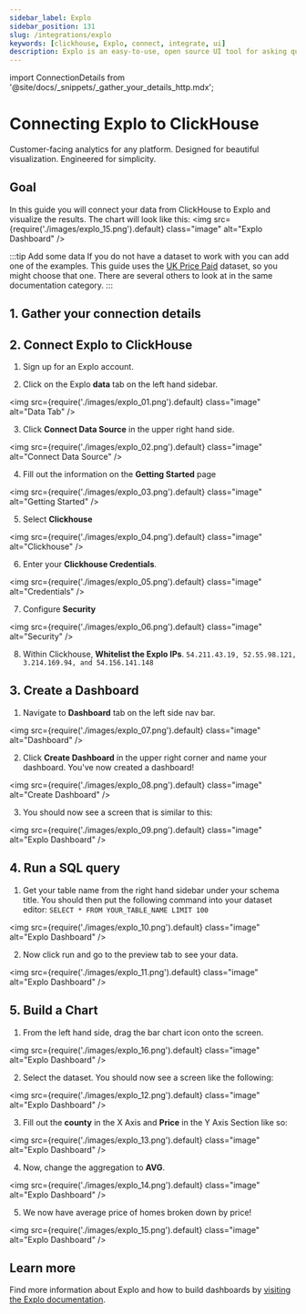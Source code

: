 ```yaml
---
sidebar_label: Explo
sidebar_position: 131
slug: /integrations/explo
keywords: [clickhouse, Explo, connect, integrate, ui]
description: Explo is an easy-to-use, open source UI tool for asking questions about your data.
---
```

import ConnectionDetails from '@site/docs/_snippets/_gather_your_details_http.mdx';

# Connecting Explo to ClickHouse

Customer-facing analytics for any platform. Designed for beautiful visualization. Engineered for simplicity.

## Goal

In this guide you will connect your data from ClickHouse to Explo and visualize the results.  The chart will look like this:
<img src={require('./images/explo_15.png').default} class="image" alt="Explo Dashboard" />

<p/>

:::tip Add some data
If you do not have a dataset to work with you can add one of the examples.  This guide uses the [UK Price Paid](/getting-started/example-datasets/uk-price-paid.md) dataset, so you might choose that one.  There are several others to look at in the same documentation category.
:::

## 1. Gather your connection details
<ConnectionDetails />


## 2.  Connect Explo to ClickHouse

1. Sign up for an Explo account.

2. Click on the Explo **data** tab on the left hand sidebar.


<img src={require('./images/explo_01.png').default} class="image" alt="Data Tab" />

3. Click **Connect Data Source** in the upper right hand side.


<img src={require('./images/explo_02.png').default} class="image" alt="Connect Data Source" />

4. Fill out the information on the **Getting Started** page


<img src={require('./images/explo_03.png').default} class="image" alt="Getting Started" />

5. Select **Clickhouse**


<img src={require('./images/explo_04.png').default} class="image" alt="Clickhouse" />


6. Enter your **Clickhouse Credentials**. 


<img src={require('./images/explo_05.png').default} class="image" alt="Credentials" />


7. Configure **Security**


<img src={require('./images/explo_06.png').default} class="image" alt="Security" />

8. Within Clickhouse, **Whitelist the Explo IPs**.
`
54.211.43.19, 52.55.98.121, 3.214.169.94, and 54.156.141.148
`

## 3. Create a Dashboard

1. Navigate to **Dashboard** tab on the left side nav bar.


<img src={require('./images/explo_07.png').default} class="image" alt="Dashboard" />


2. Click **Create Dashboard** in the upper right corner and name your dashboard. You've now created a dashboard!


<img src={require('./images/explo_08.png').default} class="image" alt="Create Dashboard" />


3. You should now see a screen that is similar to this:


<img src={require('./images/explo_09.png').default} class="image" alt="Explo Dashboard" />


## 4. Run a SQL query

1. Get your table name from the right hand sidebar under your schema title. You should then put the following command into your dataset editor:
`
SELECT * FROM YOUR_TABLE_NAME
LIMIT 100
`


<img src={require('./images/explo_10.png').default} class="image" alt="Explo Dashboard" />


2. Now click run and go to the preview tab to see your data.


<img src={require('./images/explo_11.png').default} class="image" alt="Explo Dashboard" />


## 5. Build a Chart

1. From the left hand side, drag the bar chart icon onto the screen.


<img src={require('./images/explo_16.png').default} class="image" alt="Explo Dashboard" />


2. Select the dataset. You should now see a screen like the following:


<img src={require('./images/explo_12.png').default} class="image" alt="Explo Dashboard" />


3. Fill out the **county** in the X Axis and **Price** in the Y Axis Section like so:


<img src={require('./images/explo_13.png').default} class="image" alt="Explo Dashboard" />


4. Now, change the aggregation to **AVG**.


<img src={require('./images/explo_14.png').default} class="image" alt="Explo Dashboard" />


5. We now have average price of homes broken down by price!


<img src={require('./images/explo_15.png').default} class="image" alt="Explo Dashboard" />



## Learn more

Find more information about Explo and how to build dashboards by <a href="https://docs.explo.co/" target="_blank">visiting the Explo documentation</a>.

